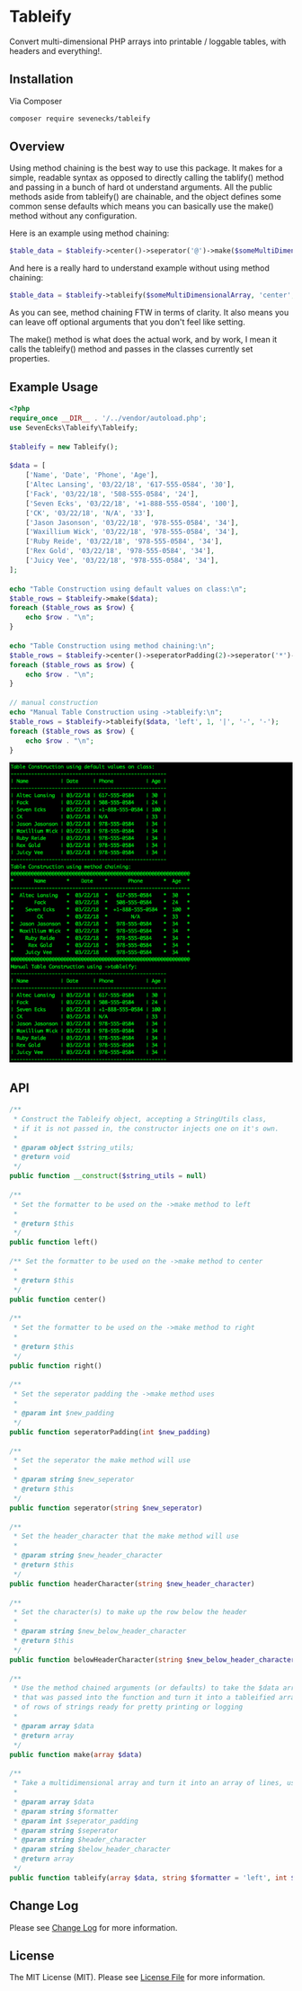 # Tableify

Convert multi-dimensional PHP arrays into printable / loggable tables, with headers and everything!.

## Installation

Via Composer

```bash
composer require sevenecks/tableify
```
## Overview

Using method chaining is the best way to use this package. It makes for a simple, readable syntax as opposed to directly calling the tablify() method and passing in a bunch of hard ot understand arguments. All the public methods aside from tableify() are chainable, and the object defines some common sense defaults which means you can basically use the make() method without any configuration.

Here is an example using method chaining:

```php
$table_data = $tableify->center()->seperator('@')->make($someMultiDimensionalArray);
```
And here is a really hard to understand example without using method chaining:

```php
$table_data = $tableify->tableify($someMultiDimensionalArray, 'center', 1, '@', '-', '-');
```

As you can see, method chaining FTW in terms of clarity. It also means you can leave off optional arguments that you don't feel like setting.

The make() method is what does the actual work, and by work, I mean it calls the tableify() method and passes in the classes currently set properties.

## Example Usage

```php
<?php
require_once __DIR__ . '/../vendor/autoload.php';
use SevenEcks\Tableify\Tableify;

$tableify = new Tableify();

$data = [
    ['Name', 'Date', 'Phone', 'Age'], 
    ['Altec Lansing', '03/22/18', '617-555-0584', '30'],
    ['Fack', '03/22/18', '508-555-0584', '24'],
    ['Seven Ecks', '03/22/18', '+1-888-555-0584', '100'],
    ['CK', '03/22/18', 'N/A', '33'],
    ['Jason Jasonson', '03/22/18', '978-555-0584', '34'],
    ['Waxillium Wick', '03/22/18', '978-555-0584', '34'],
    ['Ruby Reide', '03/22/18', '978-555-0584', '34'],
    ['Rex Gold', '03/22/18', '978-555-0584', '34'],
    ['Juicy Vee', '03/22/18', '978-555-0584', '34'],
];

echo "Table Construction using default values on class:\n";
$table_rows = $tableify->make($data);
foreach ($table_rows as $row) {
    echo $row . "\n";
}

echo "Table Construction using method chaining:\n";
$table_rows = $tableify->center()->seperatorPadding(2)->seperator('*')->headerCharacter('@')->make($data);
foreach ($table_rows as $row) {
    echo $row . "\n";
}

// manual construction
echo "Manual Table Construction using ->tableify:\n";
$table_rows = $tableify->tableify($data, 'left', 1, '|', '-', '-');
foreach ($table_rows as $row) {
    echo $row . "\n";
}
```
![Example Output](https://github.com/SevenEcks/tableify/blob/master/images/example.png "Example Output")

## API

```php
/**
 * Construct the Tableify object, accepting a StringUtils class, 
 * if it is not passed in, the constructor injects one on it's own.
 *
 * @param object $string_utils;
 * @return void
 */
public function __construct($string_utils = null)

/**
 * Set the formatter to be used on the ->make method to left
 *
 * @return $this
 */
public function left()

/** Set the formatter to be used on the ->make method to center
 *
 * @return $this
 */
public function center()

/**
 * Set the formatter to be used on the ->make method to right
 *
 * @return $this
 */
public function right()

/**
 * Set the seperator padding the ->make method uses
 *
 * @param int $new_padding
 */
public function seperatorPadding(int $new_padding)

/**
 * Set the seperator the make method will use
 *
 * @param string $new_seperator
 * @return $this
 */
public function seperator(string $new_seperator)

/**
 * Set the header_character that the make method will use
 *
 * @param string $new_header_character
 * @return $this
 */
public function headerCharacter(string $new_header_character)

/**
 * Set the character(s) to make up the row below the header
 *
 * @param string $new_below_header_character
 * @return $this
 */
public function belowHeaderCharacter(string $new_below_header_character)

/**
 * Use the method chained arguments (or defaults) to take the $data array
 * that was passed into the function and turn it into a tableified array
 * of rows of strings ready for pretty printing or logging
 *
 * @param array $data
 * @return array
 */
public function make(array $data)

/**
 * Take a multidimensional array and turn it into an array of lines, using the first interior array as the header.
 *
 * @param array $data
 * @param string $formatter
 * @param int $seperator_padding
 * @param string $seperator
 * @param string $header_character
 * @param string $below_header_character
 * @return array
 */
public function tableify(array $data, string $formatter = 'left', int $seperator_padding = 1, string $seperator = '|', string $header_character = '-',  string $below_header_character = '-')
```

## Change Log
Please see [Change Log](CHANGELOG.md) for more information.

## License

The MIT License (MIT). Please see [License File](LICENSE.md) for more information.
